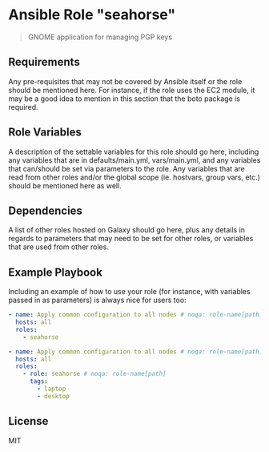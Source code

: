# Ansible Role "seahorse"

> GNOME application for managing PGP keys

## Requirements

Any pre-requisites that may not be covered by Ansible itself or the role should be mentioned here. For instance, if the
role uses the EC2 module, it may be a good idea to mention in this section that the boto package is required.

## Role Variables

A description of the settable variables for this role should go here, including any variables that are in
defaults/main.yml, vars/main.yml, and any variables that can/should be set via parameters to the role. Any variables
that are read from other roles and/or the global scope (ie. hostvars, group vars, etc.) should be mentioned here as
well.

## Dependencies

A list of other roles hosted on Galaxy should go here, plus any details in regards to parameters that may need to be set
for other roles, or variables that are used from other roles.

## Example Playbook

Including an example of how to use your role (for instance, with variables passed in as parameters) is always nice for
users too:

```yaml
- name: Apply common configuration to all nodes # noqa: role-name[path]
  hosts: all
  roles:
    - seahorse
```

```yaml
- name: Apply common configuration to all nodes # noqa: role-name[path]
  hosts: all
  roles:
    - role: seahorse # noqa: role-name[path]
      tags:
        - laptop
        - desktop
```

## License

MIT
